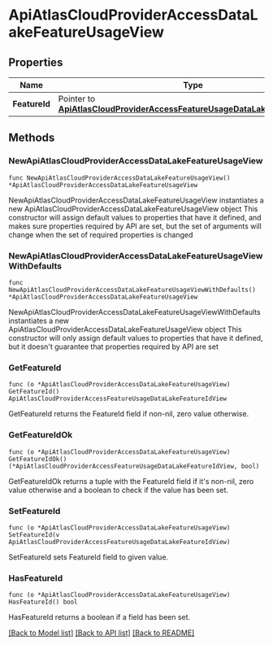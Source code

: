 # ApiAtlasCloudProviderAccessDataLakeFeatureUsageView

## Properties

Name | Type | Description | Notes
------------ | ------------- | ------------- | -------------
**FeatureId** | Pointer to [**ApiAtlasCloudProviderAccessFeatureUsageDataLakeFeatureIdView**](ApiAtlasCloudProviderAccessFeatureUsageDataLakeFeatureIdView.md) |  | [optional] 

## Methods

### NewApiAtlasCloudProviderAccessDataLakeFeatureUsageView

`func NewApiAtlasCloudProviderAccessDataLakeFeatureUsageView() *ApiAtlasCloudProviderAccessDataLakeFeatureUsageView`

NewApiAtlasCloudProviderAccessDataLakeFeatureUsageView instantiates a new ApiAtlasCloudProviderAccessDataLakeFeatureUsageView object
This constructor will assign default values to properties that have it defined,
and makes sure properties required by API are set, but the set of arguments
will change when the set of required properties is changed

### NewApiAtlasCloudProviderAccessDataLakeFeatureUsageViewWithDefaults

`func NewApiAtlasCloudProviderAccessDataLakeFeatureUsageViewWithDefaults() *ApiAtlasCloudProviderAccessDataLakeFeatureUsageView`

NewApiAtlasCloudProviderAccessDataLakeFeatureUsageViewWithDefaults instantiates a new ApiAtlasCloudProviderAccessDataLakeFeatureUsageView object
This constructor will only assign default values to properties that have it defined,
but it doesn't guarantee that properties required by API are set

### GetFeatureId

`func (o *ApiAtlasCloudProviderAccessDataLakeFeatureUsageView) GetFeatureId() ApiAtlasCloudProviderAccessFeatureUsageDataLakeFeatureIdView`

GetFeatureId returns the FeatureId field if non-nil, zero value otherwise.

### GetFeatureIdOk

`func (o *ApiAtlasCloudProviderAccessDataLakeFeatureUsageView) GetFeatureIdOk() (*ApiAtlasCloudProviderAccessFeatureUsageDataLakeFeatureIdView, bool)`

GetFeatureIdOk returns a tuple with the FeatureId field if it's non-nil, zero value otherwise
and a boolean to check if the value has been set.

### SetFeatureId

`func (o *ApiAtlasCloudProviderAccessDataLakeFeatureUsageView) SetFeatureId(v ApiAtlasCloudProviderAccessFeatureUsageDataLakeFeatureIdView)`

SetFeatureId sets FeatureId field to given value.

### HasFeatureId

`func (o *ApiAtlasCloudProviderAccessDataLakeFeatureUsageView) HasFeatureId() bool`

HasFeatureId returns a boolean if a field has been set.


[[Back to Model list]](../README.md#documentation-for-models) [[Back to API list]](../README.md#documentation-for-api-endpoints) [[Back to README]](../README.md)


